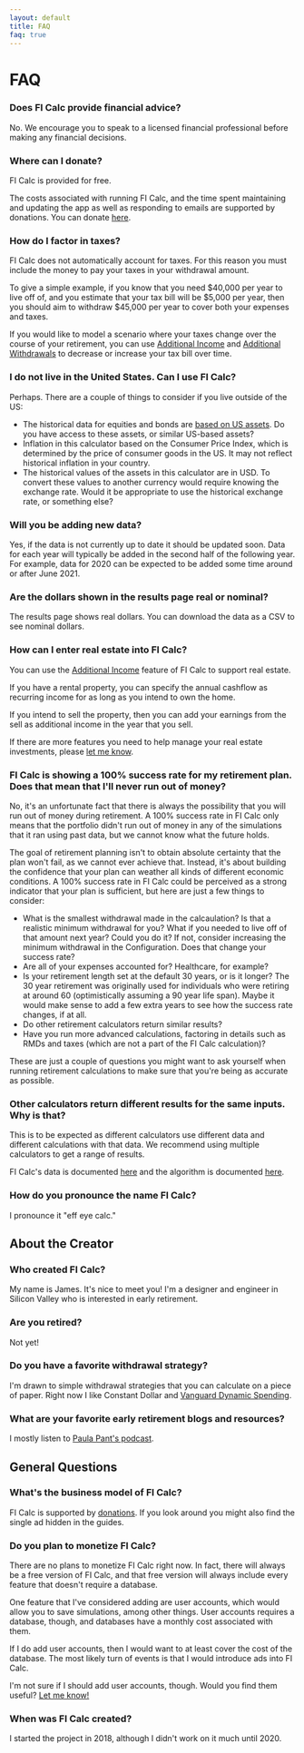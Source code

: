 ```yaml
---
layout: default
title: FAQ
faq: true
---
```


# FAQ

### Does FI Calc provide financial advice?

No. We encourage you to speak to a licensed financial professional before making
any financial decisions.

### Where can I donate?

FI Calc is provided for free.

The costs associated with running FI Calc, and the time spent maintaining and
updating the app as well as responding to emails are supported by donations. You
can donate [here](https://gum.co/kgIVJ).

### How do I factor in taxes?

FI Calc does not automatically account for taxes. For this reason you must
include the money to pay your taxes in your withdrawal amount.

To give a simple example, if you know that you need $40,000 per year to live off
of, and you estimate that your tax bill will be $5,000 per year, then you should
aim to withdraw $45,000 per year to cover both your expenses and taxes.

If you would like to model a scenario where your taxes change over the course of
your retirement, you can use
[Additional Income](/configuration/additional-income/) and
[Additional Withdrawals](/configuration/additional-withdrawals/) to decrease or
increase your tax bill over time.

### I do not live in the United States. Can I use FI Calc?

Perhaps. There are a couple of things to consider if you live outside of the US:

- The historical data for equities and bonds are
  [based on US assets](/how-it-works/historical-data-source/). Do you have
  access to these assets, or similar US-based assets?
- Inflation in this calculator based on the Consumer Price Index, which is
  determined by the price of consumer goods in the US. It may not reflect
  historical inflation in your country.
- The historical values of the assets in this calculator are in USD. To convert
  these values to another currency would require knowing the exchange rate.
  Would it be appropriate to use the historical exchange rate, or something
  else?

### Will you be adding new data?

Yes, if the data is not currently up to date it should be updated soon. Data for
each year will typically be added in the second half of the following year. For
example, data for 2020 can be expected to be added some time around or after
June 2021.

### Are the dollars shown in the results page real or nominal?

The results page shows real dollars. You can download the data as a CSV to see
nominal dollars.

### How can I enter real estate into FI Calc?

You can use the [Additional Income](/configuration/additional-income/) feature
of FI Calc to support real estate.

If you have a rental property, you can specify the annual cashflow as recurring
income for as long as you intend to own the home.

If you intend to sell the property, then you can add your earnings from the sell
as additional income in the year that you sell.

If there are more features you need to help manage your real estate investments,
please [let me know](/contact/).

### FI Calc is showing a 100% success rate for my retirement plan. Does that mean that I'll never run out of money?

No, it's an unfortunate fact that there is always the possibility that you will
run out of money during retirement. A 100% success rate in FI Calc only means
that the portfolio didn't run out of money in any of the simulations that it ran
using past data, but we cannot know what the future holds.

The goal of retirement planning isn't to obtain absolute certainty that the plan
won't fail, as we cannot ever achieve that. Instead, it's about building the
confidence that your plan can weather all kinds of different economic
conditions. A 100% success rate in FI Calc could be perceived as a strong
indicator that your plan is sufficient, but here are just a few things to
consider:

- What is the smallest withdrawal made in the calcaulation? Is that a realistic
  minimum withdrawal for you? What if you needed to live off of that amount next
  year? Could you do it? If not, consider increasing the minimum withdrawal in
  the Configuration. Does that change your success rate?
- Are all of your expenses accounted for? Healthcare, for example?
- Is your retirement length set at the default 30 years, or is it longer? The 30
  year retirement was originally used for individuals who were retiring at
  around 60 (optimistically assuming a 90 year life span). Maybe it would make
  sense to add a few extra years to see how the success rate changes, if at all.
- Do other retirement calculators return similar results?
- Have you run more advanced calculations, factoring in details such as RMDs and
  taxes (which are not a part of the FI Calc calculation)?

These are just a couple of questions you might want to ask yourself when running
retirement calculations to make sure that you're being as accurate as possible.

### Other calculators return different results for the same inputs. Why is that?

This is to be expected as different calculators use different data and different
calculations with that data. We recommend using multiple calculators to get a
range of results.

FI Calc's data is documented [here](/how-it-works/historical-data-source/) and
the algorithm is documented
[here](https://ficalc.app/how-it-works/one-simulation-year/).

### How do you pronounce the name FI Calc?

I pronounce it "eff eye calc."

## About the Creator

### Who created FI Calc?

My name is James. It's nice to meet you! I'm a designer and engineer in Silicon
Valley who is interested in early retirement.

### Are you retired?

Not yet!

### Do you have a favorite withdrawal strategy?

I'm drawn to simple withdrawal strategies that you can calculate on a piece of
paper. Right now I like Constant Dollar and
[Vanguard Dynamic Spending](https://ficalc.app?additionalIncome=%5B%5D&additionalWithdrawals=%5B%5D&bondsFees=0.05&bondsFinalRatio=15&bondsInitialRatio=15&cashFees=0&cashFinalRatio=5&cashGrowth=1.5&cashInitialRatio=5&changeAllocationsOverTime=false&equitiesFees=0.04&equitiesFinalRatio=80&equitiesInitialRatio=80&initialPortfolioValue=1000000&maxWithdrawalLimit=60000&maxWithdrawalLimitEnabled=false&minWithdrawalLimit=35000&minWithdrawalLimitEnabled=true&numberOfYears=30&portfolioRebalanceEquation=linear&rebalance=true&rebalanceFrequency=1&retirementStartingAge=60&vanguardDynamicSpendingCeiling=2&vanguardDynamicSpendingFloor=2.5&vanguardDynamicSpendingWithdrawalRate=4&withdrawalStrategyName=vanguardDynamicSpending).

### What are your favorite early retirement blogs and resources?

I mostly listen to [Paula Pant's podcast](https://affordanything.com).

## General Questions

### What's the business model of FI Calc?

FI Calc is supported by [donations](https://gum.co/kgIVJ). If you look around
you might also find the single ad hidden in the guides.

### Do you plan to monetize FI Calc?

There are no plans to monetize FI Calc right now. In fact, there will always be
a free version of FI Calc, and that free version will always include every
feature that doesn't require a database.

One feature that I've considered adding are user accounts, which would allow you
to save simulations, among other things. User accounts requires a database,
though, and databases have a monthly cost associated with them.

If I do add user accounts, then I would want to at least cover the cost of the
database. The most likely turn of events is that I would introduce ads into FI
Calc.

I'm not sure if I should add user accounts, though. Would you find them useful?
[Let me know!](/contact/)

### When was FI Calc created?

I started the project in 2018, although I didn't work on it much until 2020.
